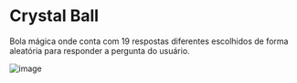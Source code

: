# Crystal Ball
Bola mágica onde conta com 19 respostas diferentes escolhidos de forma aleatória para responder a pergunta do usuário.


![image](https://user-images.githubusercontent.com/102074143/179773575-e9998a2f-1d87-4ced-b38e-c7fca64fa53e.png)
